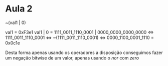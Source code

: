 # Aula 2

~(val1 | 0)

val1 = 0xF3e1
val1 | 0 = 1111_0011_1110_0001 | 0000_0000_0000_0000
<=> 1111_0011_1110_0001 <=> ~(1111_0011_1110_0001) <=> 0000_1100_0001_1110 = 0x0c1e

Desta forma apenas usando os operadores a disposição conseguimos fazer um negação bitwise de um valor, apenas usando o _nor_ com _zero_